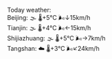Today weather:  
Beijing: 🌫  🌡️+5°C 🌬️↓15km/h  
Tianjin: 🌫  🌡️+4°C 🌬️←15km/h  
Shijiazhuang: 🌫  🌡️+5°C 🌬️→7km/h  
Tangshan: ☁️   🌡️+3°C 🌬️↙24km/h  
